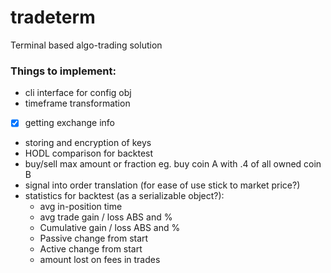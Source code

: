 # tradeterm
Terminal based algo-trading solution

### Things to implement:
- cli interface for config obj
- timeframe transformation
-[x] getting exchange info 
- storing and encryption of keys
- HODL comparison for backtest
- buy/sell max amount or fraction eg. buy coin A with .4 of all owned coin B
- signal into order translation (for ease of use stick to market price?)
- statistics for backtest (as a serializable object?):
	- avg in-position time
	- avg trade gain / loss ABS and %
	- Cumulative gain / loss ABS and %
	- Passive change from start
	- Active change from start
	- amount lost on fees in trades


